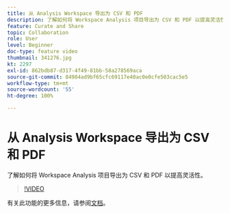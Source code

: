 ```yaml
---
title: 从 Analysis Workspace 导出为 CSV 和 PDF
description: 了解如何将 Workspace Analysis 项目导出为 CSV 和 PDF 以提高灵活性。
feature: Curate and Share
topic: Collaboration
role: User
level: Beginner
doc-type: feature video
thumbnail: 341276.jpg
kt: 2297
exl-id: 862bdb87-d317-4f49-81bb-58a278569aca
source-git-commit: 84984ad9bf65cfc69117e40ac0e0cfe503cac5e5
workflow-type: tm+mt
source-wordcount: '55'
ht-degree: 100%

---
```


# 从 Analysis Workspace 导出为 CSV 和 PDF

了解如何将 Workspace Analysis 项目导出为 CSV 和 PDF 以提高灵活性。

>[!VIDEO](https://video.tv.adobe.com/v/341276/?quality=12&learn=on)

有关此功能的更多信息，请参阅[文档](https://experienceleague.adobe.com/docs/analytics/analyze/analysis-workspace/curate-share/download-send.html?lang=zh-Hans)。
